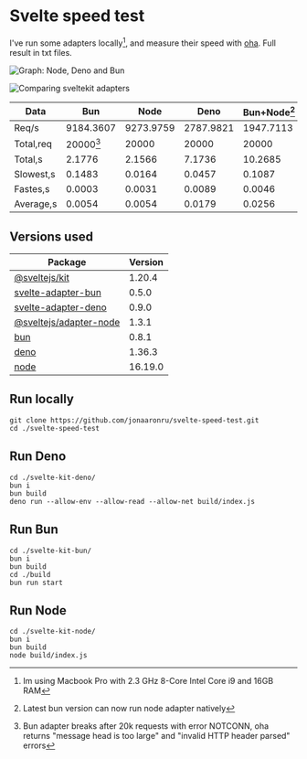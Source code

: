 # Svelte speed test
I've run some adapters locally[^1], and measure their speed with [oha](https://github.com/hatoo/oha). Full result in txt files.

![Graph: Node, Deno and Bun](https://github.com/imperatrona/svelte-speed-test/assets/37719998/28a29834-b911-4a32-b235-2ea6a730a9b8)

![Comparing sveltekit adapters](https://github.com/imperatrona/svelte-speed-test/assets/37719998/cfa190d9-ef82-4e97-a3c5-8a2d647a136c)

| Data      | Bun       | Node      | Deno      | Bun+Node[^2] |
|-----------|-----------|-----------|-----------|--------------|
| Req/s     | 9184.3607 | 9273.9759 | 2787.9821 |    1947.7113 |
| Total,req | 20000[^3] |     20000 |     20000 |        20000 |
| Total,s   |    2.1776 |    2.1566 |    7.1736 |      10.2685 |
| Slowest,s |    0.1483 |    0.0164 |    0.0457 |       0.1087 |
| Fastes,s  |    0.0003 |    0.0031 |    0.0089 |       0.0046 |
| Average,s |    0.0054 |    0.0054 |    0.0179 |       0.0256 |

## Versions used
| Package | Version |
|-|-|
|[@sveltejs/kit](https://github.com/sveltejs/kit) | 1.20.4 |
|[svelte-adapter-bun](https://github.com/gornostay25/svelte-adapter-bun) | 0.5.0 |
|[svelte-adapter-deno](https://github.com/pluvial/svelte-adapter-deno) | 0.9.0 |
|[@sveltejs/adapter-node](https://github.com/sveltejs/kit/tree/master/packages/adapter-node) | 1.3.1 |
|[bun](https://github.com/oven-sh/bun)|0.8.1|
|[deno](https://github.com/denoland/deno)|1.36.3|
|[node](https://github.com/nodejs/node)|16.19.0|

## Run locally

```
git clone https://github.com/jonaaronru/svelte-speed-test.git
cd ./svelte-speed-test
```

## Run Deno

```
cd ./svelte-kit-deno/
bun i
bun build
deno run --allow-env --allow-read --allow-net build/index.js
```

## Run Bun

```
cd ./svelte-kit-bun/
bun i
bun build
cd ./build
bun run start
```

## Run Node

```
cd ./svelte-kit-node/
bun i
bun build
node build/index.js
```

[^1]: Im using Macbook Pro with 2.3 GHz 8-Core Intel Core i9 and 16GB RAM
[^2]: Latest bun version can now run node adapter natively
[^3]: Bun adapter breaks after 20k requests with error NOTCONN, oha returns "message head is too large" and "invalid HTTP header parsed" errors
